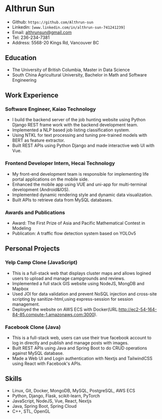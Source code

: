 # Althrun Sun
- Github: `https://github.com/Althrun-sun`
- Linkedin: `[www.linkedin.com/in/althrun-sun-741241239]`
- Email: althrunsun@gmail.com
- Tel: 236-234-7381
- Address: 5568-20 Kings Rd, Vancouver BC

## Education
- The University of British Columbia, Master in Data Science
- South China Agricultural University, Bachelor in Math and Software Engineering

## Work Experience

### Software Engineer, Kaiao Technology
- I build the backend server of the job hunting website using Python Django REST frame work with the backend development team.
- Implemented a NLP based job listing classification system.
- Using NTKL for text processing and tuning pre-trained models with BERT as feature extractor.
- Built REST APIs using Python Django and made interactive web UI with Vue.

### Frontend Developer Intern, Hecai Technology
- My front-end development team is responsible for implementing life portal applications on the mobile side.
- Enhanced the mobile app using VUE and uni-app for multi-terminal development (Android&IOS).
- Implemented dynamic rendering style and dynamic data visualization.
- Built APIs to retrieve data from MySQL databases.

### Awards and Publications
-  Award: The First Prize of Asia and Pacific Mathematical Contest in Modeling
-  Publication: A traffic flow detection system based on YOLOv5

## Personal Projects

### Yelp Camp Clone (JavaScript)
- This is a full-stack web that displays cluster maps and allows logined users to upload and manage campgrounds and reviews.
- Implemented a full stack GIS website using NodeJS, MongDB and Mapbox
- Used JOI for data validation and prevent NoSQL injection and cross-site scripting by sanitize-html,using express-session for session management.
- Deployed the website on AWS ECS with Docker(URL:http://ec2-54-164-84-85.compute-1.amazonaws.com:3000).

### Facebook Clone (Java)
- This is a full-stack web, users can use their true facebook account to log in directly and publish and manage posts with images.
- Built REST APIs using Java and Spring Boot to do CRUD operations against MySQL database.
- Made a Web UI and Login authentication with Nextjs and TailwindCSS using React with Facebook's APIs.

## Skills
- Linux, Git, Docker, MongoDB, MySQL, PostgreSQL, AWS ECS
- Python, Django, Flask, scikit-learn, PyTorch
- JavaScript, NodeJS, Vue, React, Nextjs
- Java, Spring Boot, Spring Cloud
- C++, STL, OpenGL

